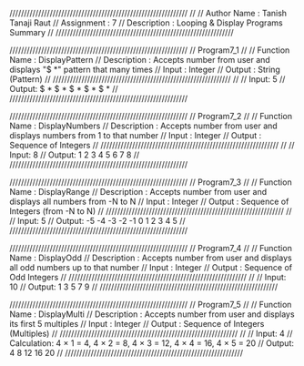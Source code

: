 //////////////////////////////////////////////////////////////
//
//  Author Name :       Tanish Tanaji Raut
//  Assignment :        7
//  Description :       Looping & Display Programs Summary
//
//////////////////////////////////////////////////////////////


//////////////////////////////////////////////////////////////
//  Program7_1
//
//  Function Name :     DisplayPattern
//  Description   :     Accepts number from user and displays "$ *" pattern that many times
//  Input         :     Integer
//  Output        :     String (Pattern)
//
//////////////////////////////////////////////////////////////
//
//  Input: 5
//  Output: $ * $ * $ * $ * $ *
//
//////////////////////////////////////////////////////////////


//////////////////////////////////////////////////////////////
//  Program7_2
//
//  Function Name :     DisplayNumbers
//  Description   :     Accepts number from user and displays numbers from 1 to that number
//  Input         :     Integer
//  Output        :     Sequence of Integers
//
//////////////////////////////////////////////////////////////
//
//  Input: 8
//  Output: 1 2 3 4 5 6 7 8
//
//////////////////////////////////////////////////////////////


//////////////////////////////////////////////////////////////
//  Program7_3
//
//  Function Name :     DisplayRange
//  Description   :     Accepts number from user and displays all numbers from -N to N
//  Input         :     Integer
//  Output        :     Sequence of Integers (from -N to N)
//
//////////////////////////////////////////////////////////////
//
//  Input: 5
//  Output: -5 -4 -3 -2 -1 0 1 2 3 4 5
//
//////////////////////////////////////////////////////////////


//////////////////////////////////////////////////////////////
//  Program7_4
//
//  Function Name :     DisplayOdd
//  Description   :     Accepts number from user and displays all odd numbers up to that number
//  Input         :     Integer
//  Output        :     Sequence of Odd Integers
//
//////////////////////////////////////////////////////////////
//
//  Input: 10
//  Output: 1 3 5 7 9
//
//////////////////////////////////////////////////////////////


//////////////////////////////////////////////////////////////
//  Program7_5
//
//  Function Name :     DisplayMulti
//  Description   :     Accepts number from user and displays its first 5 multiples
//  Input         :     Integer
//  Output        :     Sequence of Integers (Multiples)
//
//////////////////////////////////////////////////////////////
//
//  Input: 4
//  Calculation: 4 × 1 = 4, 4 × 2 = 8, 4 × 3 = 12, 4 × 4 = 16, 4 × 5 = 20
//  Output: 4 8 12 16 20
//
//////////////////////////////////////////////////////////////
